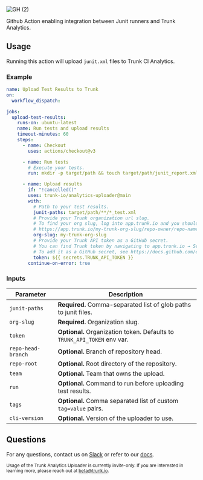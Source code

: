 ![GH (2)](https://github.com/trunk-io/analytics-uploader/assets/1265982/5475373b-937c-4455-bcde-5629d51c9f95)

Github Action enabling integration between Junit runners and Trunk Analytics.

## Usage

Running this action will upload `junit.xml` files to Trunk CI Analytics.

### Example

```yaml
name: Upload Test Results to Trunk
on:
  workflow_dispatch:

jobs:
  upload-test-results:
    runs-on: ubuntu-latest
    name: Run tests and upload results
    timeout-minutes: 60
    steps:
      - name: Checkout
        uses: actions/checkout@v3

      - name: Run tests
        # Execute your tests.
        run: mkdir -p target/path && touch target/path/junit_report.xml

      - name: Upload results
        if: "!cancelled()"
        uses: trunk-io/analytics-uploader@main
        with:
          # Path to your test results.
          junit-paths: target/path/**/*_test.xml
          # Provide your Trunk organization url slug.
          # To find your org slug, log into app.trunk.io and you should be redirected to a URL like:
          # https://app.trunk.io/my-trunk-org-slug/repo-owner/repo-name/ci-analytics
          org-slug: my-trunk-org-slug
          # Provide your Trunk API token as a GitHub secret.
          # You can find Trunk token by navigating to app.trunk.io → Settings → Manage Organization → Organization API Token → View.
          # To add it as a GitHub secret, see https://docs.github.com/en/actions/security-guides/using-secrets-in-github-actions.
          token: ${{ secrets.TRUNK_API_TOKEN }}
        continue-on-error: true
```

### Inputs

| Parameter          | Description                                                              |
| ------------------ | ------------------------------------------------------------------------ |
| `junit-paths`      | **Required.** Comma-separated list of glob paths to junit files.         |
| `org-slug`         | **Required.** Organization slug.                                         |
| `token`            | **Optional.** Organization token. Defaults to `TRUNK_API_TOKEN` env var. |
| `repo-head-branch` | **Optional.** Branch of repository head.                                 |
| `repo-root`        | **Optional.** Root directory of the repository.                          |
| `team`             | **Optional.** Team that owns the upload.                                 |
| `run`              | **Optional.** Command to run before uploading test results.              |
| `tags`             | **Optional.** Comma separated list of custom `tag=value` pairs.          |
| `cli-version`      | **Optional.** Version of the uploader to use.                            |

## Questions

For any questions, contact us on [Slack](https://slack.trunk.io/) or refer to our [docs](https://docs.trunk.io/flaky-tests/github-actions-quickstart).

<sub>Usage of the Trunk Analytics Uploader is currently invite-only. If you are interested in learning more, please reach out at beta@trunk.io.</sub>
